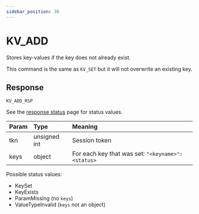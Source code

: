 ```yaml
---
sidebar_position: 30
---
```


# KV_ADD
Stores key-values if the key does not already exist.

This command is the same as `KV_SET` but it will not overwrite an existing key.


## Response

`KV_ADD_RSP`

See the [response status](./../Statuses) page for status values.


|Param|Type|Meaning|
|:---|:---|:---|
|tkn|unsigned int|Session token|
|keys|object|For each key that was set: `"<keyname>":<status>`|


Possible status values:

- KeySet
- KeyExists
- ParamMissing (no `keys`)
- ValueTypeInvalid (`keys` not an object)
